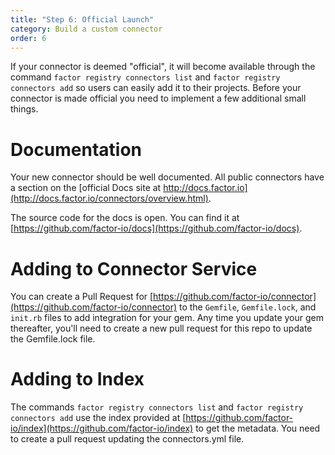 ```yaml
---
title: "Step 6: Official Launch"
category: Build a custom connector
order: 6
---
```


If your connector is deemed "official", it will become available through the command `factor registry connectors list` and `factor registry connectors add` so users can easily add it to their projects. Before your connector is made official you need to implement a few additional small things.

# Documentation
Your new connector should be well documented. All public connectors have a section on the [official Docs site at http://docs.factor.io](http://docs.factor.io/connectors/overview.html).

The source code for the docs is open. You can find it at [https://github.com/factor-io/docs](https://github.com/factor-io/docs).


# Adding to Connector Service
You can create a Pull Request for [https://github.com/factor-io/connector](https://github.com/factor-io/connector) to the `Gemfile`, `Gemfile.lock`, and `init.rb` files to add integration for your gem. Any time you update your gem thereafter, you'll need to create a new pull request for this repo to update the Gemfile.lock file.

# Adding to Index
The commands `factor registry connectors list` and `factor registry connectors add` use the index provided at [https://github.com/factor-io/index](https://github.com/factor-io/index) to get the metadata. You need to create a pull request updating the connectors.yml file.
